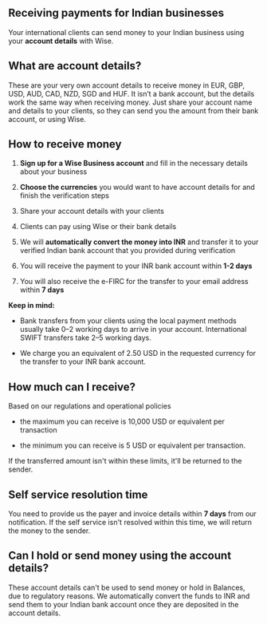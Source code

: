## Receiving payments for Indian businesses  
Your international clients can send money to your Indian business using your **account details** with Wise. 

## What are account details?

These are your very own account details to receive money in EUR, GBP, USD, AUD, CAD, NZD, SGD and HUF. It isn’t a bank account, but the details work the same way when receiving money. Just share your account name and details to your clients, so they can send you the amount from their bank account, or using Wise.

## How to receive money

  1.  **Sign up for a Wise Business account** and fill in the necessary details about your business

  2.  **Choose the currencies** you would want to have account details for and finish the verification steps

  3. Share your account details with your clients

  4. Clients can pay using Wise or their bank details

  5. We will **automatically convert the money into INR** and transfer it to your verified Indian bank account that you provided during verification

  6. You will receive the payment to your INR bank account within **1-2 days**

  7. You will also receive the e-FIRC for the transfer to your email address within **7 days**




**Keep in mind:**

  * Bank transfers from your clients using the local payment methods usually take 0–2 working days to arrive in your account. International SWIFT transfers take 2–5 working days.

  * We charge you an equivalent of 2.50 USD in the requested currency for the transfer to your INR bank account. 




## How much can I receive? 

Based on our regulations and operational policies 

  * the maximum you can receive is 10,000 USD or equivalent per transaction

  * the minimum you can receive is 5 USD or equivalent per transaction.




If the transferred amount isn't within these limits, it'll be returned to the sender.

## Self service resolution time

You need to provide us the payer and invoice details within **7 days** from our notification. If the self service isn't resolved within this time, we will return the money to the sender.

## Can I hold or send money using the account details?

These account details can't be used to send money or hold in Balances, due to regulatory reasons. We automatically convert the funds to INR and send them to your Indian bank account once they are deposited in the account details.